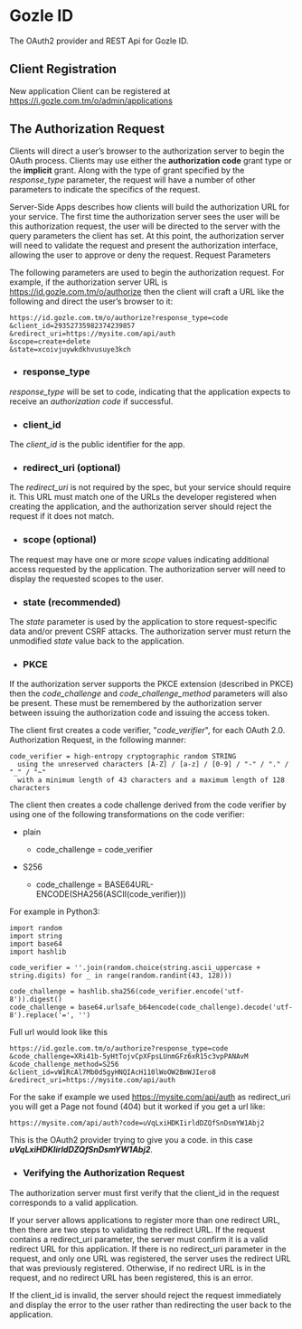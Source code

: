 # Gozle ID
The OAuth2 provider and REST Api for Gozle ID.

## Client Registration
New application Client can be registered at https://i.gozle.com.tm/o/admin/applications


## The Authorization Request
Clients will direct a user’s browser to the authorization server to begin the OAuth process. Clients may use either the **authorization code** grant type or the **implicit** grant. Along with the type of grant specified by the _response_type_ parameter, the request will have a number of other parameters to indicate the specifics of the request.

Server-Side Apps describes how clients will build the authorization URL for your service. The first time the authorization server sees the user will be this authorization request, the user will be directed to the server with the query parameters the client has set. At this point, the authorization server will need to validate the request and present the authorization interface, allowing the user to approve or deny the request.
Request Parameters

The following parameters are used to begin the authorization request. For example, if the authorization server URL is https://id.gozle.com.tm/o/authorize then the client will craft a URL like the following and direct the user’s browser to it:
```
https://id.gozle.com.tm/o/authorize?response_type=code
&client_id=29352735982374239857
&redirect_uri=https://mysite.com/api/auth
&scope=create+delete
&state=xcoivjuywkdkhvusuye3kch
```

+ ### response_type
_response_type_ will be set to code, indicating that the application expects to receive an _authorization code_ if successful.

+ ### client_id
The _client_id_ is the public identifier for the app.

+ ### redirect_uri (optional)
The _redirect_uri_ is not required by the spec, but your service should require it. This URL must match one of the URLs the developer registered when creating the application, and the authorization server should reject the request if it does not match.

+ ### scope (optional)
The request may have one or more _scope_ values indicating additional access requested by the application. The authorization server will need to display the requested scopes to the user.

+ ### state (recommended)
The _state_ parameter is used by the application to store request-specific data and/or prevent CSRF attacks. The authorization server must return the unmodified _state_ value back to the application.

+ ### PKCE
If the authorization server supports the PKCE extension (described in PKCE) then the _code_challenge_ and _code_challenge_method_ parameters will also be present. These must be remembered by the authorization server between issuing the authorization code and issuing the access token.

The client first creates a code verifier, "_code_verifier_", for each
OAuth 2.0. Authorization Request, in the following manner:

```
code_verifier = high-entropy cryptographic random STRING
  using the unreserved characters [A-Z] / [a-z] / [0-9] / "-" / "." / "_" / "~"
  with a minimum length of 43 characters and a maximum length of 128 characters
```

The client then creates a code challenge derived from the code
verifier by using one of the following transformations on the code
verifier:
+ plain
    - code_challenge = code_verifier

+ S256
    - code_challenge = BASE64URL-ENCODE(SHA256(ASCII(code_verifier)))

For example in Python3:
```
import random
import string
import base64
import hashlib

code_verifier = ''.join(random.choice(string.ascii_uppercase + string.digits) for _ in range(random.randint(43, 128)))

code_challenge = hashlib.sha256(code_verifier.encode('utf-8')).digest()
code_challenge = base64.urlsafe_b64encode(code_challenge).decode('utf-8').replace('=', '')
```

Full url would look like this
```
https://id.gozle.com.tm/o/authorize?response_type=code
&code_challenge=XRi41b-5yHtTojvCpXFpsLUnmGFz6xR15c3vpPANAvM
&code_challenge_method=S256
&client_id=vW1RcAl7Mb0d5gyHNQIAcH110lWoOW2BmWJIero8
&redirect_uri=https://mysite.com/api/auth
```
For the sake if example we used https://mysite.com/api/auth as redirect_uri you will get a Page not found (404) but it worked if you get a url like:
```
https://mysite.com/api/auth?code=uVqLxiHDKIirldDZQfSnDsmYW1Abj2
```
This is the OAuth2 provider trying to give you a code. in this case ***uVqLxiHDKIirldDZQfSnDsmYW1Abj2***.

+ ### Verifying the Authorization Request
The authorization server must first verify that the client_id in the request corresponds to a valid application.

If your server allows applications to register more than one redirect URL, then there are two steps to validating the redirect URL. If the request contains a redirect_uri parameter, the server must confirm it is a valid redirect URL for this application. If there is no redirect_uri parameter in the request, and only one URL was registered, the server uses the redirect URL that was previously registered. Otherwise, if no redirect URL is in the request, and no redirect URL has been registered, this is an error.

If the client_id is invalid, the server should reject the request immediately and display the error to the user rather than redirecting the user back to the application.
